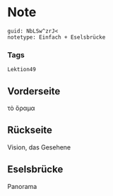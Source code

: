 # Note
```
guid: NbLSw^zrJ<
notetype: Einfach + Eselsbrücke
```

### Tags
```
Lektion49
```

## Vorderseite
τὸ ὅραμα

## Rückseite
Vision, das Gesehene

## Eselsbrücke
Panorama

